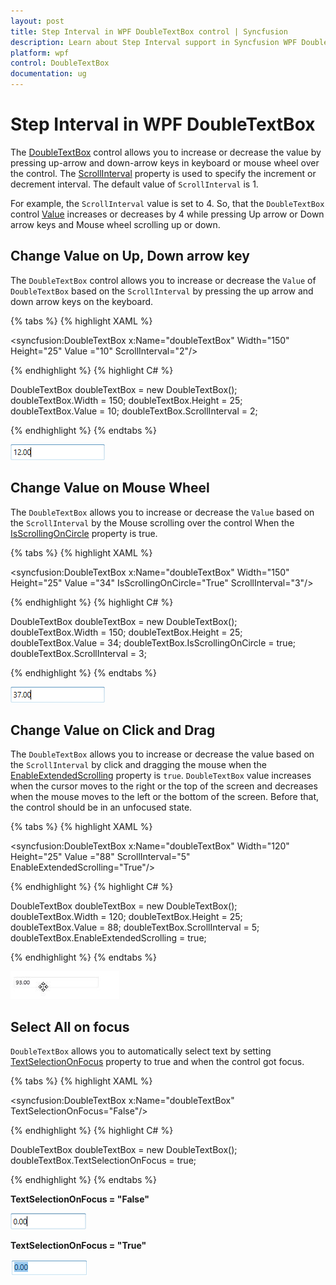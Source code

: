 ```yaml
---
layout: post
title: Step Interval in WPF DoubleTextBox control | Syncfusion
description: Learn about Step Interval support in Syncfusion WPF DoubleTextBox control and more details about the control features.
platform: wpf
control: DoubleTextBox 
documentation: ug
---
```


# Step Interval in WPF DoubleTextBox

The [DoubleTextBox](https://www.syncfusion.com/wpf-ui-controls/double-textbox) control allows you to increase or decrease the value by pressing up-arrow and down-arrow keys in keyboard or mouse wheel over the control. The [ScrollInterval](https://help.syncfusion.com/cr/wpf/Syncfusion.Shared.Wpf~Syncfusion.Windows.Shared.DoubleTextBox~ScrollInterval.html) property is used to specify the increment or decrement interval. The default value of `ScrollInterval` is 1.

 For example, the `ScrollInterval` value is set to 4. So, that the `DoubleTextBox` control [Value](https://help.syncfusion.com/cr/wpf/Syncfusion.Shared.Wpf~Syncfusion.Windows.Shared.DoubleTextBox~Value.html) increases or decreases by 4 while pressing Up arrow or Down arrow keys and Mouse wheel scrolling up or down.

## Change Value on Up, Down arrow key

The `DoubleTextBox` control allows you to increase or decrease the `Value` of `DoubleTextBox` based on the `ScrollInterval` by pressing the up arrow and down arrow keys on the keyboard.

{% tabs %}
{% highlight XAML %}

<syncfusion:DoubleTextBox x:Name="doubleTextBox" Width="150"
                          Height="25" Value ="10" ScrollInterval="2"/>

{% endhighlight %}
{% highlight C# %}

DoubleTextBox doubleTextBox = new DoubleTextBox();
doubleTextBox.Width = 150;
doubleTextBox.Height = 25;
doubleTextBox.Value = 10;
doubleTextBox.ScrollInterval = 2;

{% endhighlight %}
{% endtabs %}

![Changing the DoubleTextBox value by the Up-Down arrow key](Step-Interval_images/Step-Interval_Up-Down-arrow-key.png)

## Change Value on Mouse Wheel

The `DoubleTextBox` allows you to increase or decrease the `Value` based on the `ScrollInterval` by the Mouse scrolling over the control When the [IsScrollingOnCircle](https://help.syncfusion.com/cr/wpf/Syncfusion.Shared.Wpf~Syncfusion.Windows.Shared.Editorbase~IsScrollingOnCircle.html) property is true.

{% tabs %}
{% highlight XAML %}

<syncfusion:DoubleTextBox x:Name="doubleTextBox" Width="150" Height="25" Value ="34" 
                          IsScrollingOnCircle="True" ScrollInterval="3"/>

{% endhighlight %}
{% highlight C# %}

DoubleTextBox doubleTextBox = new DoubleTextBox();
doubleTextBox.Width = 150;
doubleTextBox.Height = 25;
doubleTextBox.Value = 34;
doubleTextBox.IsScrollingOnCircle = true;
doubleTextBox.ScrollInterval = 3;

{% endhighlight %}
{% endtabs %}

![Changing the DoubleTextBox value by Mouse Wheel](Step-Interval_images/Step-Interval_Mouse-Wheel.png)

## Change Value on Click and Drag

The `DoubleTextBox` allows you to increase or decrease the value based on the `ScrollInterval` by click and dragging the mouse when the [EnableExtendedScrolling](https://help.syncfusion.com/cr/cref_files/wpf/Syncfusion.Shared.Wpf~Syncfusion.Windows.Shared.EditorBase~EnableExtendedScrolling.html) property is `true`. `DoubleTextBox` value increases when the cursor moves to the right or the top of the screen and decreases when the mouse moves to the left or the bottom of the screen. Before that, the control should be in an unfocused state.

{% tabs %}
{% highlight XAML %}

<syncfusion:DoubleTextBox x:Name="doubleTextBox" Width="120" Height="25" Value ="88" 
                          ScrollInterval="5" EnableExtendedScrolling="True"/>

{% endhighlight %}
{% highlight C# %}

DoubleTextBox doubleTextBox = new DoubleTextBox();
doubleTextBox.Width = 120;
doubleTextBox.Height = 25;
doubleTextBox.Value = 88;
doubleTextBox.ScrollInterval = 5;
doubleTextBox.EnableExtendedScrolling = true;

{% endhighlight %}
{% endtabs %}

![Changing the DoubleTextBox value by Click and Drag](Step-Interval_images/Step-Interval_DragandDrop.jpeg)


## Select All on focus

`DoubleTextBox` allows you to automatically select text by setting [TextSelectionOnFocus](https://help.syncfusion.com/cr/cref_files/wpf/Syncfusion.Shared.Wpf~Syncfusion.Windows.Shared.EditorBase~TextSelectionOnFocus.html) property to true and when the control got focus.

{% tabs %}
{% highlight XAML %}

<syncfusion:DoubleTextBox x:Name="doubleTextBox" TextSelectionOnFocus="False"/>

{% endhighlight %}
{% highlight C# %}

DoubleTextBox doubleTextBox = new DoubleTextBox();
doubleTextBox.TextSelectionOnFocus = true;

{% endhighlight %}
{% endtabs %}

**TextSelectionOnFocus = "False"**

![DoubleTextBox TextSelection On Focus disabled](Step-Interval_images/Step-Interval_TextSelectionFalse.png)

**TextSelectionOnFocus = "True"**

![WPF DoubleTextBox TextSelection On Focus enabled](Step-Interval_images/Step-Interval_TextSelectionTrue.png)
